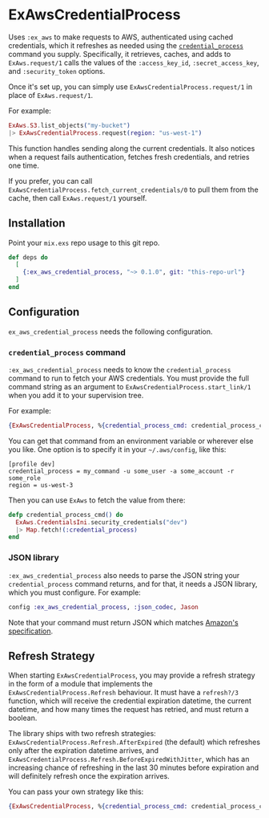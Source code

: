 # ExAwsCredentialProcess

Uses `:ex_aws` to make requests to AWS, authenticated using cached credentials, which it refreshes as needed using the [`credential_process`](https://docs.aws.amazon.com/cli/latest/topic/config-vars.html#sourcing-credentials-from-external-processes) command you supply.
Specifically, it retrieves, caches, and adds to `ExAws.request/1` calls the values of the `:access_key_id`, `:secret_access_key`, and `:security_token` options.

Once it's set up, you can simply use `ExAwsCredentialProcess.request/1` in place of `ExAws.request/1`.

For example:

```elixir
ExAws.S3.list_objects("my-bucket")
|> ExAwsCredentialProcess.request(region: "us-west-1")
```

This function handles sending along the current credentials.
It also notices when a request fails authentication, fetches fresh credentials, and retries one time.

If you prefer, you can call `ExAwsCredentialProcess.fetch_current_credentials/0` to pull them from the cache, then call `ExAws.request/1` yourself.

## Installation

Point your `mix.exs` repo usage to this git repo.

```elixir
def deps do
  [
    {:ex_aws_credential_process, "~> 0.1.0", git: "this-repo-url"}
  ]
end
```

## Configuration

`ex_aws_credential_process` needs the following configuration.

### `credential_process` command

`:ex_aws_credential_process` needs to know the `credential_process` command to run to fetch your AWS credentials.
You must provide the full command string as an argument to `ExAwsCredentialProcess.start_link/1` when you add it to your supervision tree.

For example:

```elixir
{ExAwsCredentialProcess, %{credential_process_cmd: credential_process_cmd()}}
```

You can get that command from an environment variable or wherever else you like.
One option is to specify it in your `~/.aws/config`, like this:

    [profile dev]
    credential_process = my_command -u some_user -a some_account -r some_role
    region = us-west-3

Then you can use `ExAws` to fetch the value from there:

```elixir
defp credential_process_cmd() do
  ExAws.CredentialsIni.security_credentials("dev")
  |> Map.fetch!(:credential_process)
end
```

### JSON library

`:ex_aws_credential_process` also needs to parse the JSON string your `credential_process` command returns, and for that, it needs a JSON library, which you must configure. For example:

```elixir
config :ex_aws_credential_process, :json_codec, Jason
```

Note that your command must return JSON which matches [Amazon's specification](https://docs.aws.amazon.com/cli/latest/topic/config-vars.html#sourcing-credentials-from-external-processes).

## Refresh Strategy

When starting `ExAwsCredentialProcess`, you may provide a refresh strategy in the form of a module that implements the `ExAwsCredentialProcess.Refresh` behaviour.
It must have a `refresh?/3` function, which will receive the credential expiration datetime, the current datetime, and how many times the request has retried, and must return a boolean.

The library ships with two refresh strategies: `ExAwsCredentialProcess.Refresh.AfterExpired` (the default) which refreshes only after the expiration datetime arrives, and `ExAwsCredentialProcess.Refresh.BeforeExpiredWithJitter`, which has an increasing chance of refreshing in the last 30 minutes before expiration and will definitely refresh once the expiration arrives.

You can pass your own strategy like this:

```elixir
{ExAwsCredentialProcess, %{credential_process_cmd: credential_process_cmd(), refresh_strategy: MyStrategy}}
```
